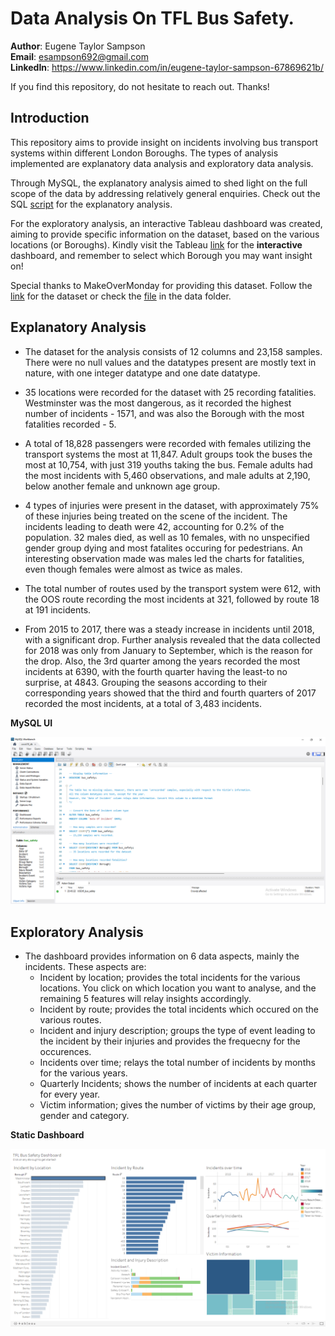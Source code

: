 # Data Analysis On TFL Bus Safety.
**Author**: Eugene Taylor Sampson <br />
**Email**: esampson692@gmail.com <br />
**LinkedIn**: https://www.linkedin.com/in/eugene-taylor-sampson-67869621b/ <br />

If you find this repository, do not hesitate to reach out. Thanks!

## Introduction
This repository aims to provide insight on incidents involving bus transport systems within different London Boroughs.
The types of analysis implemented are explanatory data analysis and exploratory data analysis.

Through MySQL, the explanatory analysis aimed to shed light on the full scope of the data by addressing relatively general enquiries. Check out the SQL [script](./mysql_script.sql) for the explanatory analysis.

For the exploratory analysis, an interactive Tableau dashboard was created, aiming to provide specific information on the dataset, based on the various locations (or Boroughs). Kindly visit the Tableau [link](https://public.tableau.com/app/profile/eugene.taylor.sampson/viz/TFLBusSafetyDashboard_17037098659300/TFLBusSafetyDashboard) for the **interactive** dashboard, and remember to select which Borough you may want insight on!

Special thanks to MakeOverMonday for providing this dataset. Follow the [link](https://data.world/makeovermonday/2018w51) for the dataset or check the [file](./data/bus_safety.csv) in the data folder.

## Explanatory Analysis
- The dataset for the analysis consists of 12 columns and 23,158 samples. There were no null values and the datatypes present are mostly text in nature, with one integer datatype and one date datatype.

- 35 locations were recorded for the dataset with 25 recording fatalities. Westminster was the most dangerous, as it recorded the highest number of incidents - 1571, and was also the Borough with the most fatalities recorded - 5.

- A total of 18,828 passengers were recorded with females utilizing the transport systems the most at 11,847. Adult groups took the buses the most at 10,754, with just 319 youths taking the bus. Female adults had the most incidents with 5,460 observations, and male adults at 2,190, below another female and unknown age group.

- 4 types of injuries were present in the dataset, with approximately 75% of these injuries being treated on the scene of the incident. The incidents leading to death were 42, accounting for 0.2% of the population. 32 males died, as well as 10 females, with no unspecified gender group dying and most fatalites occuring for pedestrians. An interesting observation made was males led the charts for fatalities, even though females were almost as twice as males.

- The total number of routes used by the transport system were 612, with the OOS route recording the most incidents at 321, followed by route 18 at 191 incidents. 

- From 2015 to 2017, there was a steady increase in incidents until 2018, with a significant drop. Further analysis revealed that the data  collected for 2018 was only from January to September, which is the reason for the drop. Also, the 3rd quarter among the years recorded the most incidents at 6390, with the fourth quarter having the least-to no surprise, at 4843. Grouping the seasons according to their corresponding years showed that the third and fourth quarters of 2017 recorded the most incidents, at a total of 3,483 incidents.

**MySQL UI**

![SQLUI](./Screenshots/MySQL%20Workbench.png)

## Exploratory Analysis

- The dashboard provides information on 6 data aspects, mainly the incidents. These aspects are:
    - Incident by location; provides the total incidents for the various locations. You click on which location you want to analyse, and the remaining 5 features will relay insights accordingly.
    - Incident by route; provides the total incidents which occured on the various routes.
    - Incident and injury description; groups the type of event leading to the incident by their injuries and provides the frequecny for the occurences.
    - Incidents over time; relays the total number of incidents by months for the various years.
    - Quarterly Incidents; shows the number of incidents at each quarter for every year.
    - Victim information; gives the number of victims by their age group, gender and category.

**Static Dashboard**

![Tableauviz](./Screenshots/Tableau%20Dashboard.png)

